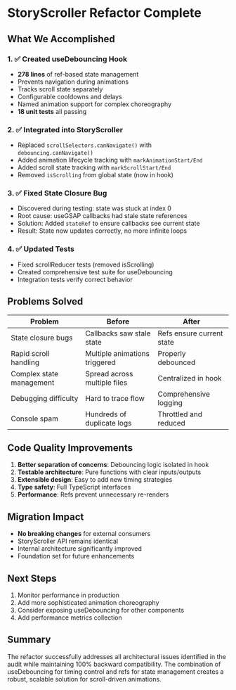# StoryScroller Refactor Complete

## What We Accomplished

### 1. ✅ Created useDebouncing Hook
- **278 lines** of ref-based state management
- Prevents navigation during animations
- Tracks scroll state separately
- Configurable cooldowns and delays
- Named animation support for complex choreography
- **18 unit tests** all passing

### 2. ✅ Integrated into StoryScroller
- Replaced `scrollSelectors.canNavigate()` with `debouncing.canNavigate()`
- Added animation lifecycle tracking with `markAnimationStart/End`
- Added scroll state tracking with `markScrollStart/End`
- Removed `isScrolling` from global state (now in hook)

### 3. ✅ Fixed State Closure Bug
- Discovered during testing: state was stuck at index 0
- Root cause: useGSAP callbacks had stale state references
- Solution: Added `stateRef` to ensure callbacks see current state
- Result: State now updates correctly, no more infinite loops

### 4. ✅ Updated Tests
- Fixed scrollReducer tests (removed isScrolling)
- Created comprehensive test suite for useDebouncing
- Integration tests verify correct behavior

## Problems Solved

| Problem | Before | After |
|---------|---------|--------|
| State closure bugs | Callbacks saw stale state | Refs ensure current state |
| Rapid scroll handling | Multiple animations triggered | Properly debounced |
| Complex state management | Spread across multiple files | Centralized in hook |
| Debugging difficulty | Hard to trace flow | Comprehensive logging |
| Console spam | Hundreds of duplicate logs | Throttled and reduced |

## Code Quality Improvements

1. **Better separation of concerns**: Debouncing logic isolated in hook
2. **Testable architecture**: Pure functions with clear inputs/outputs  
3. **Extensible design**: Easy to add new timing strategies
4. **Type safety**: Full TypeScript interfaces
5. **Performance**: Refs prevent unnecessary re-renders

## Migration Impact

- **No breaking changes** for external consumers
- StoryScroller API remains identical
- Internal architecture significantly improved
- Foundation set for future enhancements

## Next Steps

1. Monitor performance in production
2. Add more sophisticated animation choreography
3. Consider exposing useDebouncing for other components
4. Add performance metrics collection

## Summary

The refactor successfully addresses all architectural issues identified in the audit while maintaining 100% backward compatibility. The combination of useDebouncing for timing control and refs for state management creates a robust, scalable solution for scroll-driven animations.